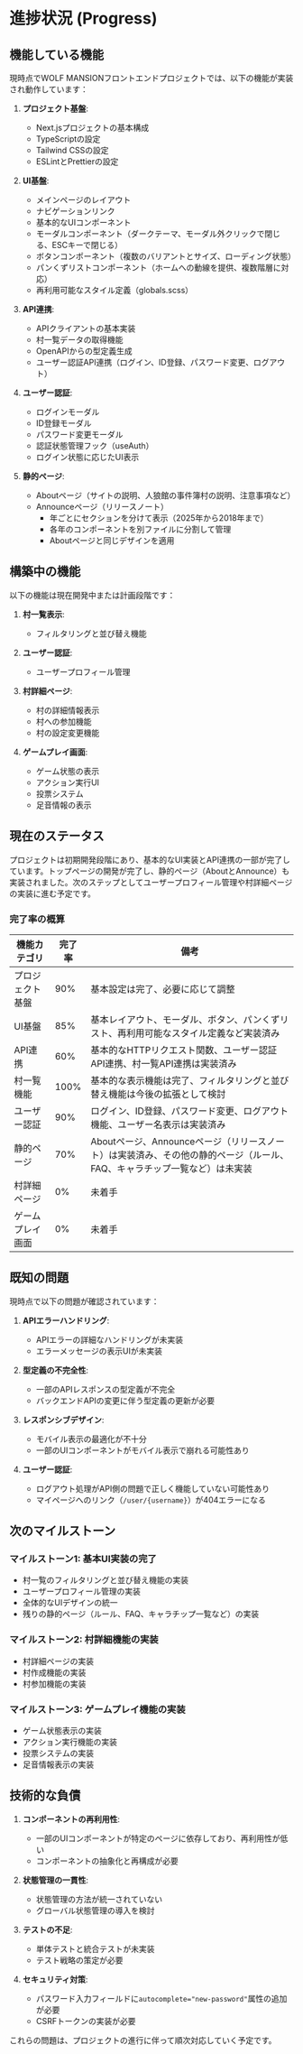 # 進捗状況 (Progress)

## 機能している機能

現時点でWOLF MANSIONフロントエンドプロジェクトでは、以下の機能が実装され動作しています：

1. **プロジェクト基盤**:

   - Next.jsプロジェクトの基本構成
   - TypeScriptの設定
   - Tailwind CSSの設定
   - ESLintとPrettierの設定

2. **UI基盤**:

   - メインページのレイアウト
   - ナビゲーションリンク
   - 基本的なUIコンポーネント
   - モーダルコンポーネント（ダークテーマ、モーダル外クリックで閉じる、ESCキーで閉じる）
   - ボタンコンポーネント（複数のバリアントとサイズ、ローディング状態）
   - パンくずリストコンポーネント（ホームへの動線を提供、複数階層に対応）
   - 再利用可能なスタイル定義（globals.scss）

3. **API連携**:

   - APIクライアントの基本実装
   - 村一覧データの取得機能
   - OpenAPIからの型定義生成
   - ユーザー認証API連携（ログイン、ID登録、パスワード変更、ログアウト）

4. **ユーザー認証**:

   - ログインモーダル
   - ID登録モーダル
   - パスワード変更モーダル
   - 認証状態管理フック（useAuth）
   - ログイン状態に応じたUI表示

5. **静的ページ**:
   - Aboutページ（サイトの説明、人狼館の事件簿村の説明、注意事項など）
   - Announceページ（リリースノート）
     - 年ごとにセクションを分けて表示（2025年から2018年まで）
     - 各年のコンポーネントを別ファイルに分割して管理
     - Aboutページと同じデザインを適用

## 構築中の機能

以下の機能は現在開発中または計画段階です：

1. **村一覧表示**:

   - フィルタリングと並び替え機能

2. **ユーザー認証**:

   - ユーザープロフィール管理

3. **村詳細ページ**:

   - 村の詳細情報表示
   - 村への参加機能
   - 村の設定変更機能

4. **ゲームプレイ画面**:
   - ゲーム状態の表示
   - アクション実行UI
   - 投票システム
   - 足音情報の表示

## 現在のステータス

プロジェクトは初期開発段階にあり、基本的なUI実装とAPI連携の一部が完了しています。トップページの開発が完了し、静的ページ（AboutとAnnounce）も実装されました。次のステップとしてユーザープロフィール管理や村詳細ページの実装に進む予定です。

### 完了率の概算

| 機能カテゴリ     | 完了率 | 備考                                                                                                                     |
| ---------------- | ------ | ------------------------------------------------------------------------------------------------------------------------ |
| プロジェクト基盤 | 90%    | 基本設定は完了、必要に応じて調整                                                                                         |
| UI基盤           | 85%    | 基本レイアウト、モーダル、ボタン、パンくずリスト、再利用可能なスタイル定義など実装済み                                   |
| API連携          | 60%    | 基本的なHTTPリクエスト関数、ユーザー認証API連携、村一覧API連携は実装済み                                                 |
| 村一覧機能       | 100%   | 基本的な表示機能は完了、フィルタリングと並び替え機能は今後の拡張として検討                                               |
| ユーザー認証     | 90%    | ログイン、ID登録、パスワード変更、ログアウト機能、ユーザー名表示は実装済み                                               |
| 静的ページ       | 70%    | Aboutページ、Announceページ（リリースノート）は実装済み、その他の静的ページ（ルール、FAQ、キャラチップ一覧など）は未実装 |
| 村詳細ページ     | 0%     | 未着手                                                                                                                   |
| ゲームプレイ画面 | 0%     | 未着手                                                                                                                   |

## 既知の問題

現時点で以下の問題が確認されています：

1. **APIエラーハンドリング**:

   - APIエラーの詳細なハンドリングが未実装
   - エラーメッセージの表示UIが未実装

2. **型定義の不完全性**:

   - 一部のAPIレスポンスの型定義が不完全
   - バックエンドAPIの変更に伴う型定義の更新が必要

3. **レスポンシブデザイン**:

   - モバイル表示の最適化が不十分
   - 一部のUIコンポーネントがモバイル表示で崩れる可能性あり

4. **ユーザー認証**:
   - ログアウト処理がAPI側の問題で正しく機能していない可能性あり
   - マイページへのリンク（`/user/{username}`）が404エラーになる

## 次のマイルストーン

### マイルストーン1: 基本UI実装の完了

- 村一覧のフィルタリングと並び替え機能の実装
- ユーザープロフィール管理の実装
- 全体的なUIデザインの統一
- 残りの静的ページ（ルール、FAQ、キャラチップ一覧など）の実装

### マイルストーン2: 村詳細機能の実装

- 村詳細ページの実装
- 村作成機能の実装
- 村参加機能の実装

### マイルストーン3: ゲームプレイ機能の実装

- ゲーム状態表示の実装
- アクション実行機能の実装
- 投票システムの実装
- 足音情報表示の実装

## 技術的な負債

1. **コンポーネントの再利用性**:

   - 一部のUIコンポーネントが特定のページに依存しており、再利用性が低い
   - コンポーネントの抽象化と再構成が必要

2. **状態管理の一貫性**:

   - 状態管理の方法が統一されていない
   - グローバル状態管理の導入を検討

3. **テストの不足**:

   - 単体テストと統合テストが未実装
   - テスト戦略の策定が必要

4. **セキュリティ対策**:
   - パスワード入力フィールドに`autocomplete="new-password"`属性の追加が必要
   - CSRFトークンの実装が必要

これらの問題は、プロジェクトの進行に伴って順次対応していく予定です。
